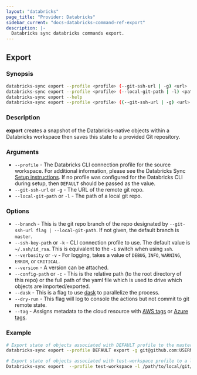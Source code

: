```yaml
---
layout: "databricks"
page_title: "Provider: Databricks"
sidebar_current: "docs-databricks-command-ref-export"
description: |-
  Databricks sync databricks commands export.
---
```


## Export

### Synopsis

```bash
databricks-sync export --profile <profile> (--git-ssh-url | -g) <url>
databricks-sync export --profile <profile> (--local-git-path | -l) <path>
databricks-sync export --help
databricks-sync export --profile <profile> ((--git-ssh-url | -g) <url> | (--local-git-path | -l) <path>) [--branch <branch name> default: master] [(--ssh-key-path | -k) <path> default: ~/.ssh/id_rsa] [(--verbosity | -v) <level>] [--version <version>] [(--config-path | -c) <path>] [--dask] [--dry-run] [--tag <aws-tags | azure-tags>]
```

### Description

**export** creates a snapshot of the Databricks-native objects within a Databricks workspace then saves this state to a provided Git repository.

### Arguments

* `--profile` - The Databricks CLI connection profile for the  source workspace. For additional information, please see the Databricks Sync [Setup instructions](https://github.com/databrickslabs/databricks-sync/blob/master/docs/setup.md). If no profile was configured for the Databricks CLI during setup, then `DEFAULT` should be passed as the value.
* `--git-ssh-url` or `-g` - The URL of the remote git repo.
* `--local-git-path` or `-l` - The path of a local git repo.

### Options

* `--branch` - This is the git repo branch of the repo designated by `--git-ssh-url flag | --local-git-path`. If not given, the default branch is `master`.
* `--ssh-key-path` or `-k` - CLI connection profile to use. The default value is `~/.ssh/id_rsa`. This is equivalent to the `-i` switch when using `ssh`.
* `--verbosity` or `-v` - For logging, takes a value of `DEBUG`, `INFO`, `WARNING`, `ERROR`, or `CRITICAL`.
* `--version` - A version can be attached.
* `--config-path` or `-c` - This is the relative path (to the root directory of this repo) or the full path of the yaml file which is used to drive which objects are imported/exported.
* `--dask` - This is a flag to use [dask](https://docs.dask.org/en/latest/) to parallelize the process.
* `--dry-run` - This flag will log to console the actions but not commit to git remote state.
* `--tag` - Assigns metadata to the cloud resource with [AWS tags](https://docs.aws.amazon.com/general/latest/gr/aws_tagging.html) or [Azure tags](https://docs.microsoft.com/en-us/azure/azure-resource-manager/management/tag-support).

### Example

```bash
# Export state of objects associated with DEFAULT profile to the master branch of a remote GitHub repository
databricks-sync export --profile DEFAULT export -g git@github.com:USERNAME/REPOSITORY.git

# Export state of objects associated with test-workspace profile to a local repository on feature-213 branch
Databricks-sync export  --profile test-workspace -l /path/to/local/git/repo --branch feature-213

```

